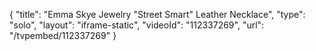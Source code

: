{
    "title": "Emma Skye Jewelry \"Street Smart\" Leather Necklace",
    "type": "solo",
    "layout": "iframe-static",
    "videoId": "112337269",
    "url": "\/tvpembed\/112337269"
}